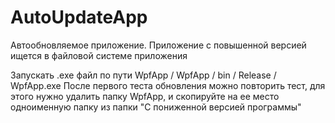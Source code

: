 # AutoUpdateApp
 
 Автообновляемое приложение. Приложение с повышенной версией ищется в файловой системе приложения
 
Запускать .exe файл по пути WpfApp / WpfApp / bin / Release / WpfApp.exe
После первого теста обновления можно повторить тест, для этого нужно удалить папку WpfApp,
и скопируйте на ее место одноименную папку из папки "С пониженной версией программы"
